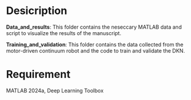 # Desicription

**Data_and_results**: This folder contains the neseccary MATLAB data and script to visualize the results of the manuscript.

**Training_and_validation**: This folder contains the data collected from the motor-driven continuum robot and the code to train and validate the DKN.

# Requirement
MATLAB 2024a, Deep Learning Toolbox



